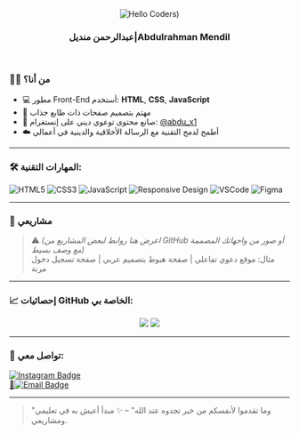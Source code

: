 <div align="center">
  <img src="https://github.com/SP-XD/SP-XD/blob/main/images/hellocoders_rounded.gif?raw=true" href="https://github.com/Abdux1" alt="Hello Coders)" alt="Typing SVG" />
  
  <h3>عبدالرحمن منديل|Abdulrahman Mendil</h3>
</div>

<br/>

### 👨‍💻 من أنا؟
- 💻 مطور Front-End أستخدم: **HTML**, **CSS**, **JavaScript**
- 🎨 مهتم بتصميم صفحات ذات طابع جذاب
- 📱 صانع محتوى توعوي ديني على إنستغرام: [@abdu_x1](https://www.instagram.com/abdu_x1/)
- ☁️ أطمح لدمج التقنية مع الرسالة الأخلاقية والدينية في أعمالي

---

### 🛠️ المهارات التقنية:

![HTML5](https://img.shields.io/badge/-HTML5-E34F26?style=flat&logo=html5&logoColor=white)
![CSS3](https://img.shields.io/badge/-CSS3-1572B6?style=flat&logo=css3&logoColor=white)
![JavaScript](https://img.shields.io/badge/-JavaScript-F7DF1E?style=flat&logo=javascript&logoColor=black)
![Responsive Design](https://img.shields.io/badge/-Responsive%20Design-009688?style=flat&logo=bootstrap&logoColor=white)
![VSCode](https://img.shields.io/badge/-VSCode-0078D4?style=flat&logo=visual-studio-code&logoColor=white)
![Figma](https://img.shields.io/badge/-Figma-F24E1E?style=flat&logo=figma&logoColor=white)

---

### 📌 مشاريعي

> ⚠️ *(اعرض هنا روابط لبعض المشاريع من GitHub أو صور من واجهاتك المصممة مع وصف بسيط)*  
> مثال: موقع دعوي تفاعلي | صفحة هبوط بتصميم عربي | صفحة تسجيل دخول مرنة

---

### 📈 إحصائيات GitHub الخاصة بي:

<p align="center">
  <img src="https://github-readme-stats.vercel.app/api?username=YOUR_GITHUB_USERNAME&show_icons=true&theme=tokyonight" />
  <img src="https://github-readme-stats.vercel.app/api/top-langs/?username=YOUR_GITHUB_USERNAME&layout=compact&theme=tokyonight" />
</p>

---

### 🤝 تواصل معي:

[![Instagram Badge](https://img.shields.io/badge/-Instagram-E4405F?style=flat&logo=Instagram&logoColor=white)](https://www.instagram.com/abdu_x1/)  
[📧![Email Badge](https://img.shields.io/badge/-Email-E4405F?style=flat&logo=Email&logoColor=white)](https://www.email.com/omranalmandil1@gmail.com/) 

---

> "وما تقدموا لأنفسكم من خير تجدوه عند الله" – ✨ مبدأ أعيش به في تعليمي ومشاريعي.


